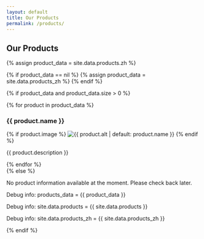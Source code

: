 ```yaml
---
layout: default
title: Our Products
permalink: /products/
---
```


<!-- 删除:<h2>Our Products</h2> -->
<!-- 删除:<h2>我们的产品</h2> -->
<h2>Our Products</h2>

{% assign product_data = site.data.products.zh %}

{% if product_data == nil %}
  {% assign product_data = site.data.products_zh %}
{% endif %}

{% if product_data and product_data.size > 0 %}
  <div class="product-grid">
    {% for product in product_data %}
      <div class="product-item">
        <h3>{{ product.name }}</h3>
        {% if product.image %}
          <img src="{{ product.image }}" alt="{{ product.alt | default: product.name }}" style="max-width: 100%; height: auto;">
        {% endif %}
        <p>{{ product.description }}</p>
      </div>
    {% endfor %}
  </div>
{% else %}
  <!-- 删除:<p>暂无产品信息</p> -->
  <!-- 删除:<p>目前还没有产品信息，请稍后再查看。</p> -->
  <p>No product information available at the moment. Please check back later.</p>
  <!-- 添加调试信息 -->
  <p>Debug info: products_data = {{ product_data }}</p>
  <p>Debug info: site.data.products = {{ site.data.products }}</p>
  <p>Debug info: site.data.products_zh = {{ site.data.products_zh }}</p>
{% endif %}


